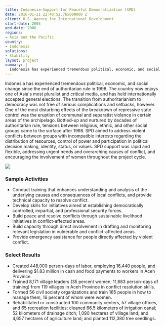 ```yaml
---
title: Indonesia—Support for Peaceful Democratization (SPD)
date: 2016-01-21 22:40:52.765000000 Z
client: U.S. Agency for International Development
start-date: 2005
end-date: 2008
regions:
- Asia and the Pacific
country:
- Indonesia
solutions:
- Stability
layout: project
summary: |
  Indonesia has experienced tremendous political, economic, and social change since the end of authoritarian rule in 1998. The country now enjoys one of Asia's most pluralist and critical media, and has held internationally accepted general elections.
---
```

Indonesia has experienced tremendous political, economic, and social change since the end of authoritarian rule in 1998. The country now enjoys one of Asia's most pluralist and critical media, and has held internationally accepted general elections. The transition from authoritarianism to democracy was not free of serious complications and setbacks, however. One of the most disturbing effects of the breakdown of repressive state control was the eruption of communal and separatist violence in certain areas of the archipelago. Bottled-up and nurtured by decades of authoritarian rule, tensions between religious, ethnic, and other social groups came to the surface after 1998. SPD aimed to address violent conflicts between groups with incompatible interests regarding the distribution of resources, control of power and participation in political decision making, identity, status, or values. SPD support was rapid and flexible, addressing urgent needs and overarching causes of conflict, and  encouraging the involvement of women throughout the project cycle.

![][1]

###  Sample Activities

* Conduct training that enhances understanding and analysis of the underlying causes and consequences of local conflicts, and provide technical capacity to resolve conflict.
* Develop skills for initiatives aimed at establishing democratically controlled, impartial, and professional security forces.
* Build peace and resolve conflicts through sustainable livelihood initiatives in conflict-affected areas.
* Build capacity through direct involvement in drafting and monitoring relevant legislation in vulnerable and conflict-affected areas.
* Provide emergency assistance for people directly affected by violent conflict.

###  Select Results

* Created 448,000 person-days of labor, employing 16,440 people, and delivering $1.83 million in cash and food payments to workers in Aceh Province.
* Trained 8,171 village leaders (35 percent women; 11,683 person-days of training) from 119 villages in Aceh Province in conflict resolution skills.
* Formed 56 civil society organizations and train 165 people in how to manage them, 16 percent of whom were women.
* Rehabilitated or constructed 100 community centers, 57 village offices, and 65 recreation facilities; cleaned 66.5 kilometers of irrigation canal; 52 kilometers of drainage ditch; 1,090 hectares of village land; and 4,657 hectares of agriculture land; and planted 112,380 tree seedlings.

[1]: /assets/images/projects/Indonesia-ACEH.jpg
